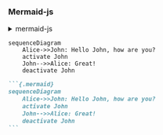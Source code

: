 ### Mermaid-js

<details><summary>mermaid-js</summary>

```html
<script src="https://cdn.jsdelivr.net/npm/mermaid/dist/mermaid.min.js"></script>
<script>
window.addEventListener("load", mermaid.initialize({startOnLoad:true}))
</script>
```
</details>

```{.mermaid}
sequenceDiagram
    Alice->>John: Hello John, how are you?
    activate John
    John-->>Alice: Great!
    deactivate John
```

~~~markdown
```{.mermaid}
sequenceDiagram
    Alice->>John: Hello John, how are you?
    activate John
    John-->>Alice: Great!
    deactivate John
```
~~~
